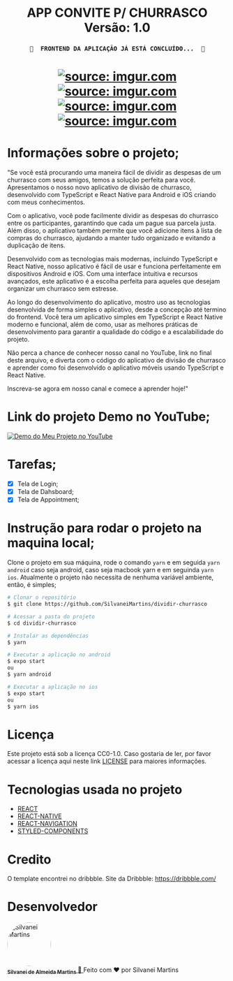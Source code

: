 <h1 align="center">
   APP CONVITE P/ CHURRASCO
    <br />
   Versão: 1.0
</h1>

<h3 align="center">

    🚧  FRONTEND DA APLICAÇÃO JÁ ESTÁ CONCLUÍDO...  🚧

</h3>

<h1 align="center">
    <a href="https://imgur.com/8rClmID"><img src="https://i.imgur.com/8rClmID.png" title="source: imgur.com" /></a>
	<br />
<a href="https://imgur.com/nt7jB9g"><img src="https://i.imgur.com/nt7jB9g.png" title="source: imgur.com" /></a>
    <br />
<a href="https://imgur.com/H5rNldb"><img src="https://i.imgur.com/H5rNldb.png" title="source: imgur.com" /></a>
    <br />
<a href="https://imgur.com/nt7jB9g"><img src="https://i.imgur.com/nt7jB9g.png" title="source: imgur.com" /></a>
    <br />
</h1>

# Informações sobre o projeto;

"Se você está procurando uma maneira fácil de dividir as despesas de um churrasco com seus amigos, temos a solução perfeita para você. Apresentamos o nosso novo aplicativo de divisão de churrasco, desenvolvido com TypeScript e React Native para Android e iOS criando com meus conhecimentos.

Com o aplicativo, você pode facilmente dividir as despesas do churrasco entre os participantes, garantindo que cada um pague sua parcela justa. Além disso, o aplicativo também permite que você adicione itens à lista de compras do churrasco, ajudando a manter tudo organizado e evitando a duplicação de itens.

Desenvolvido com as tecnologias mais modernas, incluindo TypeScript e React Native, nosso aplicativo é fácil de usar e funciona perfeitamente em dispositivos Android e iOS. Com uma interface intuitiva e recursos avançados, este aplicativo é a escolha perfeita para aqueles que desejam organizar um churrasco sem estresse.

Ao longo do desenvolvimento do aplicativo, mostro uso as tecnologias desenvolvida de forma simples o aplicativo, desde a concepção até termino do frontend. Você tera um aplicativo simples em TypeScript e React Native moderno e funcional, além de como, usar as melhores práticas de desenvolvimento para garantir a qualidade do código e a escalabilidade do projeto.

Não perca a chance de conhecer nosso canal no YouTube, link no final deste arquivo, e diverta com o código do aplicativo de divisão de churrasco e aprender como foi desenvolvido o aplicativo móveis usando TypeScript e React Native.

Inscreva-se agora em nosso canal e comece a aprender hoje!"

# Link do projeto Demo no YouTube;
[![Demo do Meu Projeto no YouTube](https://i.imgur.com/MMa8Cc4.png)](https://youtu.be/LqjNP6J7090)

# Tarefas;

-   [x] Tela de Login;
-   [x] Tela de Dahsboard;
-   [x] Tela de Appointment;

# Instrução para rodar o projeto na maquina local;

Clone o projeto em sua máquina, rode o comando `yarn` e em seguida `yarn android` caso seja android, caso seja macbook yarn e em seguinda `yarn ios`. Atualmente o projeto não necessita de nenhuma variável ambiente, então, é simples;

```bash
# Clonar o repositório
$ git clone https://github.com/SilvaneiMartins/dividir-churrasco

# Acessar a pasta do projeto
$ cd dividir-churrasco

# Instalar as dependências
$ yarn

# Executar a aplicação no android
$ expo start
ou
$ yarn android

# Executar a aplicação no ios
$ expo start
ou
$ yarn ios
```

# Licença

Este projeto está sob a licença CC0-1.0. Caso gostaria de ler, por favor acessar a licença aqui neste link [LICENSE](https://github.com/SilvaneiMartins/dividir-churrasco/blob/master/LICENSE) para maiores informações.

# Tecnologias usada no projeto

-   [REACT](https://pt-br.reactjs.org)
-   [REACT-NATIVE](https://reactnative.dev/)
-   [REACT-NAVIGATION](https://reactnavigation.org/)
-   [STYLED-COMPONENTS](https://styled-components.com)

# Credito

O template encontrei no dribbble.
Site da Dribbble: https://dribbble.com/

# Desenvolvedor

<a href="https://github.com/SilvaneiMartins">
    <img
        style="border-radius:50%"
        src="https://github.com/SilvaneiMartins.png"
        width="100px;"
        alt="Silvanei Martins"
    />
    <br />
    <sub>
        <b>Silvanei de Almeida Martins</b>
    </sub>
</a>
     <a href="https://github.com/SilvaneiMartins" title="Silvanei martins" >
    🚀
 </a>
Feito com ❤️ por Silvanei Martins
